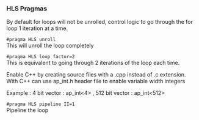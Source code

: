 ### HLS Pragmas

By default for loops will not be unrolled, control logic
to go through the for loop 1 iteration at a time.

`#pragma HLS unroll` <br>
This will unroll the loop completely

`#pragma HLS loop factor=2` <br>
This is equivalent to going through 2 iterations of the loop each time.

Enable C++ by creating source files with a .cpp instead of .c extension.
With C++ can use ap_int.h header file to enable variable width integers

Example : 4 bit vector : ap_int<4>  , 512 bit vector : ap_int<512>

`#pragma HLS pipeline II=1` <br>
Pipeline the loop
